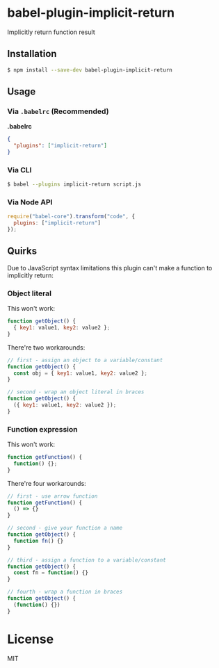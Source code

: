 # babel-plugin-implicit-return

Implicitly return function result

## Installation

```sh
$ npm install --save-dev babel-plugin-implicit-return
```

## Usage

### Via `.babelrc` (Recommended)

**.babelrc**

```json
{
  "plugins": ["implicit-return"]
}
```

### Via CLI

```sh
$ babel --plugins implicit-return script.js
```

### Via Node API

```javascript
require("babel-core").transform("code", {
  plugins: ["implicit-return"]
});
```

## Quirks

Due to JavaScript syntax limitations this plugin can't make a function to implicitly return:

### Object literal

This won't work:

```javascript
function getObject() {
  { key1: value1, key2: value2 };
}
```

There're two workarounds:

```javascript
// first - assign an object to a variable/constant
function getObject() {
  const obj = { key1: value1, key2: value2 };
}

// second - wrap an object literal in braces
function getObject() {
  ({ key1: value1, key2: value2 });
}
```

### Function expression

This won't work:

```javascript
function getFunction() {
  function() {};
}
```

There're four workarounds:

```javascript
// first - use arrow function
function getFunction() {
  () => {}
}

// second - give your function a name
function getObject() {
  function fn() {}
}

// third - assign a function to a variable/constant
function getObject() {
  const fn = function() {}
}

// fourth - wrap a function in braces
function getObject() {
  (function() {})
}
```

# License

MIT

